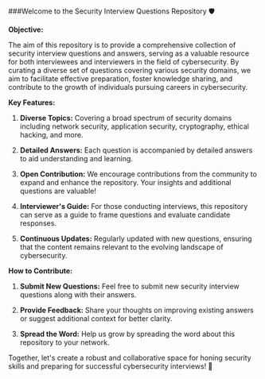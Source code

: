 

###Welcome to the Security Interview Questions Repository 🛡️

**Objective:**

The aim of this repository is to provide a comprehensive collection of security interview questions and answers, serving as a valuable resource for both interviewees and interviewers in the field of cybersecurity. By curating a diverse set of questions covering various security domains, we aim to facilitate effective preparation, foster knowledge sharing, and contribute to the growth of individuals pursuing careers in cybersecurity.

**Key Features:**

1. **Diverse Topics:** Covering a broad spectrum of security domains including network security, application security, cryptography, ethical hacking, and more.

2. **Detailed Answers:** Each question is accompanied by detailed answers to aid understanding and learning.

3. **Open Contribution:** We encourage contributions from the community to expand and enhance the repository. Your insights and additional questions are valuable!

4. **Interviewer's Guide:** For those conducting interviews, this repository can serve as a guide to frame questions and evaluate candidate responses.

5. **Continuous Updates:** Regularly updated with new questions, ensuring that the content remains relevant to the evolving landscape of cybersecurity.

**How to Contribute:**

1. **Submit New Questions:** Feel free to submit new security interview questions along with their answers.
   
2. **Provide Feedback:** Share your thoughts on improving existing answers or suggest additional context for better clarity.

3. **Spread the Word:** Help us grow by spreading the word about this repository to your network.

Together, let's create a robust and collaborative space for honing security skills and preparing for successful cybersecurity interviews! 🚀
